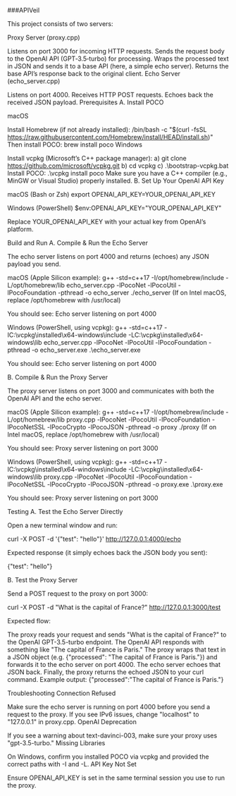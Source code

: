 ###APIVeil

This project consists of two servers:

Proxy Server (proxy.cpp)

Listens on port 3000 for incoming HTTP requests.
Sends the request body to the OpenAI API (GPT‑3.5‑turbo) for processing.
Wraps the processed text in JSON and sends it to a base API (here, a simple echo server).
Returns the base API’s response back to the original client.
Echo Server (echo_server.cpp)

Listens on port 4000.
Receives HTTP POST requests.
Echoes back the received JSON payload.
Prerequisites
A. Install POCO

macOS

Install Homebrew (if not already installed):
/bin/bash -c "$(curl -fsSL https://raw.githubusercontent.com/Homebrew/install/HEAD/install.sh)"
Then install POCO:
brew install poco
Windows

Install vcpkg (Microsoft’s C++ package manager):
a) git clone https://github.com/microsoft/vcpkg.git
b) cd vcpkg
c) .\bootstrap-vcpkg.bat
Install POCO:
.\vcpkg install poco
Make sure you have a C++ compiler (e.g., MinGW or Visual Studio) properly installed.
B. Set Up Your OpenAI API Key

macOS (Bash or Zsh)
export OPENAI_API_KEY=YOUR_OPENAI_API_KEY

Windows (PowerShell)
$env:OPENAI_API_KEY="YOUR_OPENAI_API_KEY"

Replace YOUR_OPENAI_API_KEY with your actual key from OpenAI’s platform.

Build and Run
A. Compile & Run the Echo Server

The echo server listens on port 4000 and returns (echoes) any JSON payload you send.

macOS (Apple Silicon example): g++ -std=c++17 -I/opt/homebrew/include -L/opt/homebrew/lib echo_server.cpp -lPocoNet -lPocoUtil -lPocoFoundation -pthread -o echo_server
./echo_server
(If on Intel macOS, replace /opt/homebrew with /usr/local)

You should see:
Echo server listening on port 4000

Windows (PowerShell, using vcpkg): g++ -std=c++17 -IC:\vcpkg\installed\x64-windows\include -LC:\vcpkg\installed\x64-windows\lib echo_server.cpp -lPocoNet -lPocoUtil -lPocoFoundation -pthread -o echo_server.exe
.\echo_server.exe

You should see:
Echo server listening on port 4000

B. Compile & Run the Proxy Server

The proxy server listens on port 3000 and communicates with both the OpenAI API and the echo server.

macOS (Apple Silicon example): g++ -std=c++17 -I/opt/homebrew/include -L/opt/homebrew/lib proxy.cpp -lPocoNet -lPocoUtil -lPocoFoundation -lPocoNetSSL -lPocoCrypto -lPocoJSON -pthread -o proxy
./proxy
(If on Intel macOS, replace /opt/homebrew with /usr/local)

You should see:
Proxy server listening on port 3000

Windows (PowerShell, using vcpkg): g++ -std=c++17 -IC:\vcpkg\installed\x64-windows\include -LC:\vcpkg\installed\x64-windows\lib proxy.cpp -lPocoNet -lPocoUtil -lPocoFoundation -lPocoNetSSL -lPocoCrypto -lPocoJSON -pthread -o proxy.exe
.\proxy.exe

You should see:
Proxy server listening on port 3000

Testing
A. Test the Echo Server Directly

Open a new terminal window and run:

curl -X POST -d '{"test": "hello"}' http://127.0.0.1:4000/echo

Expected response (it simply echoes back the JSON body you sent):

{"test": "hello"}

B. Test the Proxy Server

Send a POST request to the proxy on port 3000:

curl -X POST -d "What is the capital of France?" http://127.0.0.1:3000/test

Expected flow:

The proxy reads your request and sends "What is the capital of France?" to the OpenAI GPT-3.5-turbo endpoint.
The OpenAI API responds with something like "The capital of France is Paris."
The proxy wraps that text in a JSON object (e.g. {"processed": "The capital of France is Paris."}) and forwards it to the echo server on port 4000.
The echo server echoes that JSON back.
Finally, the proxy returns the echoed JSON to your curl command.
Example output: {"processed":"The capital of France is Paris."}

Troubleshooting
Connection Refused

Make sure the echo server is running on port 4000 before you send a request to the proxy.
If you see IPv6 issues, change "localhost" to "127.0.0.1" in proxy.cpp.
OpenAI Deprecation

If you see a warning about text-davinci-003, make sure your proxy uses "gpt-3.5-turbo."
Missing Libraries

On Windows, confirm you installed POCO via vcpkg and provided the correct paths with -I and -L.
API Key Not Set

Ensure OPENAI_API_KEY is set in the same terminal session you use to run the proxy.
